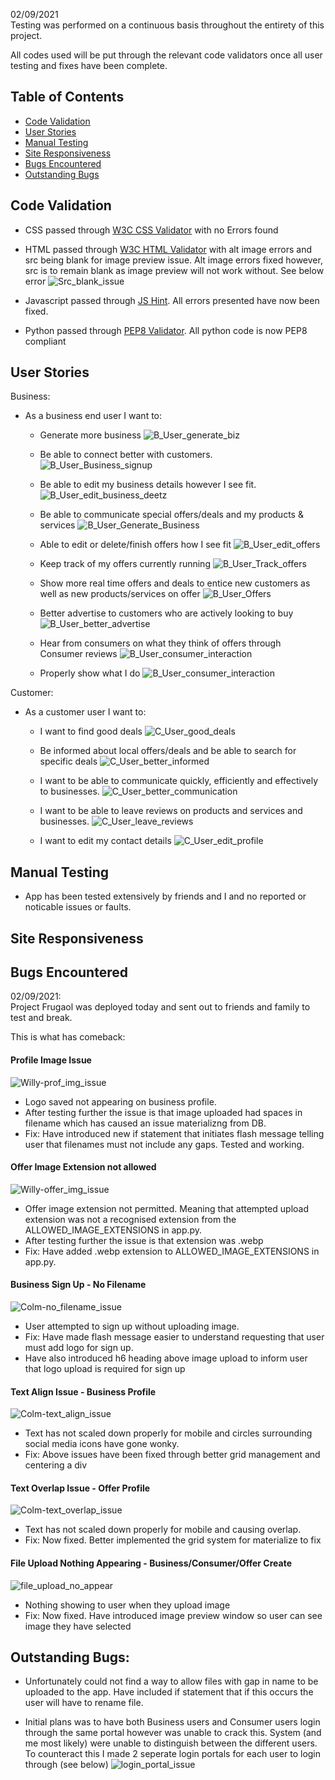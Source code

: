 02/09/2021 <br>
Testing was performed on a continuous basis throughout the entirety of this project.

All codes used will be put through the relevant code validators once all user testing and fixes have been complete.

## Table of Contents

- [Code Validation](#code-validation) <br>
- [User Stories](#user-stories) <br>
- [Manual Testing](#manual-testing) <br>
- [Site Responsiveness](#site-responsiveness) <br>
- [Bugs Encountered](#bugs-encountered) <br>
- [Outstanding Bugs](#outstanding-bugs) <br>

## Code Validation

- CSS passed through [W3C CSS Validator](https://jigsaw.w3.org/css-validator/validator) with no Errors found

- HTML passed through [W3C HTML Validator](https://validator.w3.org/nu/?doc=http%3A%2F%2Fms3-frugaol.herokuapp.com%2Foffers) with alt image errors and src being blank for image preview issue. Alt image errors fixed however, src is to remain blank as image preview will not work without. See below error
![Src_blank_issue](testing_img_docs/business_signup_src_error.png) 

- Javascript passed through [JS Hint](https://jshint.com/). All errors presented have now been fixed. 

- Python passed through [PEP8 Validator](http://pep8online.com/checkresult). All python code is now PEP8 compliant



## User Stories

Business:
- As a business end user I want to:

    - Generate more business
    ![B_User_generate_biz](testing_img_docs/user_stories/signup.png) 

    - Be able to connect better with customers.
    ![B_User_Business_signup](testing_img_docs/user_stories/b_user_signup.png)

    - Be able to edit my business details however I see fit.
    ![B_User_edit_business_deetz](testing_img_docs/user_stories/b_user_edit_profile.png)
    
    - Be able to communicate special offers/deals and my products & services
    ![B_User_Generate_Business](testing_img_docs/user_stories/b_user_generate_business.png)

     - Able to edit or delete/finish offers how I see fit
     ![B_User_edit_offers](testing_img_docs/user_stories/b_user_edit_finish_offer.png)

    - Keep track of my offers currently running
    ![B_User_Track_offers](testing_img_docs/user_stories/b_user_track_offers.png)

    - Show more real time offers and deals to entice new customers as well as new products/services on offer 
    ![B_User_Offers](testing_img_docs/user_stories/b_user_realtime_offers.png)

    - Better advertise to customers who are actively looking to buy
    ![B_User_better_advertise](testing_img_docs/user_stories/b_user_display_offers.png)

    - Hear from consumers on what they think of offers through Consumer reviews
    ![B_User_consumer_interaction](testing_img_docs/user_stories/b_user_hear_from_consumers.png)

    - Properly show what I do
    ![B_User_consumer_interaction](testing_img_docs/user_stories/b_user_realtime_offers.png)


Customer:
- As a customer user I want to:
     - I want to find good deals
    ![C_User_good_deals](testing_img_docs/user_stories/signup.png)

    - Be informed about local offers/deals and be able to search for specific deals
    ![C_User_better_informed](testing_img_docs/user_stories/c_user_offers_search.png)

    - I want to be able to communicate quickly, efficiently and effectively to businesses. 
    ![C_User_better_communication](testing_img_docs/user_stories/c_user_able_to_communicate_with_business_dt.png)

    - I want to be able to leave reviews on products and services and businesses.
    ![C_User_leave_reviews](testing_img_docs/user_stories/c_user_leave_review.png)

    - I want to edit my contact details
    ![C_User_edit_profile](testing_img_docs/user_stories/c_user_profile.png)

## Manual Testing
- App has been tested extensively by friends and I and no reported or noticable issues or faults. 

## Site Responsiveness


## Bugs Encountered
02/09/2021: <br>
Project Frugaol was deployed today and sent out to friends and family to test and break. 

This is what has comeback:

#### Profile Image Issue
![Willy-prof_img_issue](testing_img_docs/willy-profimg_issue.png)

- Logo saved not appearing on business profile.
- After testing further the issue is that image uploaded had spaces in filename which has caused an issue materializng from DB. 
- Fix: Have introduced new if statement that initiates flash message telling user that filenames must not include any gaps. Tested and working.

#### Offer Image Extension not allowed
![Willy-offer_img_issue](testing_img_docs/willy-offerimg_extensionnotallowed.png)

- Offer image extension not permitted. Meaning that attempted upload extension was not a recognised extension from the ALLOWED_IMAGE_EXTENSIONS in app.py. 
- After testing further the issue is that extension was .webp
- Fix: Have added .webp extension to ALLOWED_IMAGE_EXTENSIONS in app.py. 


#### Business Sign Up - No Filename
![Colm-no_filename_issue](testing_img_docs/colm-no_filename_issue.jpg)

- User attempted to sign up without uploading image. 
- Fix: Have made flash message easier to understand requesting that user must add logo for sign up. 
- Have also introduced h6 heading above image upload to inform user that logo upload is required for sign up


#### Text Align Issue - Business Profile
![Colm-text_align_issue](testing_img_docs/colm-text_align_issue.jpg)

- Text has not scaled down properly for mobile and circles surrounding social media icons have gone wonky.  
- Fix: Above issues have been fixed through better grid management and centering a div


#### Text Overlap Issue - Offer Profile
![Colm-text_overlap_issue](testing_img_docs/colm-text_overlap.jpg)

- Text has not scaled down properly for mobile and causing overlap. 
- Fix: Now fixed. Better implemented the grid system for materialize to fix

#### File Upload Nothing Appearing - Business/Consumer/Offer Create
![file_upload_no_appear](testing_img_docs/imgfilename_notappearing.png)

- Nothing showing to user when they upload image
- Fix: Now fixed. Have introduced image preview window so user can see image they have selected

## Outstanding Bugs:
- Unfortunately could not find a way to allow files with gap in name to be uploaded to the app. Have included if statement that if this occurs the user will have to rename file.

- Initial plans was to have both Business users and Consumer users login through the same portal however was unable to crack this. System (and me most likely) were unable to distinguish between the different users. To counteract this I made 2 seperate login portals for each user to login through (see below)
![login_portal_issue](testing_img_docs/user_stories/login.png)